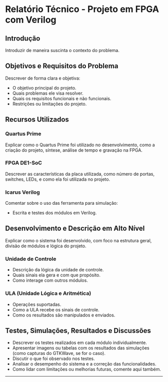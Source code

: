# Relatório Técnico - Projeto em FPGA com Verilog

## Introdução

Introduzir de maneira suscinta o contexto do problema.

## Objetivos e Requisitos do Problema

Descrever de forma clara e objetiva:
- O objetivo principal do projeto.
- Quais problemas ele visa resolver.
- Quais os requisitos funcionais e não funcionais.
- Restrições ou limitações do projeto.

## Recursos Utilizados

### Quartus Prime
Explicar como o Quartus Prime foi utilizado no desenvolvimento, como a criação do projeto, síntese, análise de tempo e gravação na FPGA.

### FPGA DE1-SoC
Descrever as características da placa utilizada, como número de portas, switches, LEDs, e como ela foi utilizada no projeto.

### Icarus Verilog
Comentar sobre o uso das ferramenta para simulação:
- Escrita e testes dos módulos em Verilog.

## Desenvolvimento e Descrição em Alto Nível

Explicar como o sistema foi desenvolvido, com foco na estrutura geral, divisão de módulos e lógica do projeto.

### Unidade de Controle
- Descrição da lógica da unidade de controle.
- Quais sinais ela gera e com que propósito.
- Como interage com outros módulos.

### ULA (Unidade Lógica e Aritmética)
- Operações suportadas.
- Como a ULA recebe os sinais de controle.
- Como os resultados são manipulados e enviados.

## Testes, Simulações, Resultados e Discussões

- Descrever os testes realizados em cada módulo individualmente.
- Apresentar imagens ou tabelas com os resultados das simulações (como capturas do GTKWave, se for o caso).
- Discutir o que foi observado nos testes.
- Analisar o desempenho do sistema e a correção das funcionalidades.
- Como lidar com limitações ou melhorias futuras, comente aqui também.

---

